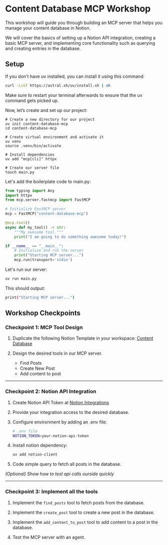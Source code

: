 # Content Database MCP Workshop

This workshop will guide you through building an MCP server that helps you manage your content database in Notion.

We will cover the basics of setting up a Notion API integration, creating a basic MCP server, and implementing core functionality such as querying and creating entries in the database.

## Setup

If you don't have uv installed, you can install it using this command:

```bash
curl -LsSf https://astral.sh/uv/install.sh | sh
```

Make sure to restart your terminal afterwards to ensure that the uv command gets picked up.

Now, let’s create and set up our project:

```
# Create a new directory for our project
uv init content-database-mcp
cd content-database-mcp

# Create virtual environment and activate it
uv venv
source .venv/bin/activate

# Install dependencies
uv add "mcp[cli]" httpx

# Create our server file
touch main.py
```

Let's add the boilerplate code to main.py:

```python
from typing import Any
import httpx
from mcp.server.fastmcp import FastMCP

# Initialize FastMCP server
mcp = FastMCP("content-database-mcp")

@mcp.tool()
async def my_tool() -> str:
    """My awesome tool."""
    print("I am going to do something awesome today!")

if __name__ == "__main__":
    # Initialize and run the server
    print("Starting MCP server...")
    mcp.run(transport='stdio')
```

Let's run our server:

```bash
uv run main.py
```

This should output:

```bash
print("Starting MCP server...")
```

## Workshop Checkpoints

### Checkpoint 1: MCP Tool Design

1. Duplicate the following Notion Template in your workspace: [Content Database](https://www.notion.so/trillhouse/1c2e61f4e4968058a172e2267ec6b31e?v=1c2e61f4e496809382f1000c0aeec348)

2. Design the desired tools in our MCP server.

   - Find Posts
   - Create New Post
   - Add content to post

---

### Checkpoint 2: Notion API Integration

1. Create Notion API Token at [Notion Integrations](https://www.notion.so/profile/integrations)

2. Provide your integration access to the desired database.

3. Configure environment by adding an .env file:

   ```bash
   # .env file
   NOTION_TOKEN=your-notion-api-token
   ```

4. Install notion dependency:

   ```bash
   uv add notion-client
   ```

5. Code simple query to fetch all posts in the database.

_(Optional) Show how to test api calls ourside quickly_

---

### Checkpoint 3: Implement all the tools

1. Implement the `find_posts` tool to fetch posts from the database.

2. Implement the `create_post` tool to create a new post in the database.

3. Implement the `add_content_to_post` tool to add content to a post in the database.

4. Test the MCP server with an agent.
